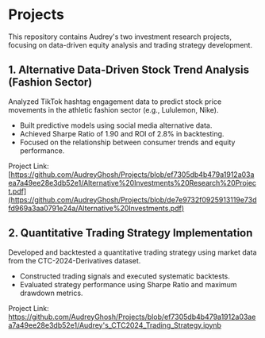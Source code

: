 # Projects
This repository contains Audrey's two investment research projects, focusing on data-driven equity analysis and trading strategy development.

## 1. Alternative Data-Driven Stock Trend Analysis (Fashion Sector)

Analyzed TikTok hashtag engagement data to predict stock price movements in the athletic fashion sector (e.g., Lululemon, Nike).
- Built predictive models using social media alternative data.
- Achieved Sharpe Ratio of 1.90 and ROI of 2.8% in backtesting.
- Focused on the relationship between consumer trends and equity performance.
  
Project Link: [https://github.com/AudreyGhosh/Projects/blob/ef7305db4b479a1912a03aea7a49ee28e3db52e1/Alternative%20Investments%20Research%20Project.pdf](https://github.com/AudreyGhosh/Projects/blob/de7e9732f0925913119e73dfd969a3aa0791e24a/Alternative%20Investments.pdf)
## 2. Quantitative Trading Strategy Implementation

Developed and backtested a quantitative trading strategy using market data from the CTC-2024-Derivatives dataset.
- Constructed trading signals and executed systematic backtests.
- Evaluated strategy performance using Sharpe Ratio and maximum drawdown metrics.

Project Link: https://github.com/AudreyGhosh/Projects/blob/ef7305db4b479a1912a03aea7a49ee28e3db52e1/Audrey's_CTC2024_Trading_Strategy.ipynb
